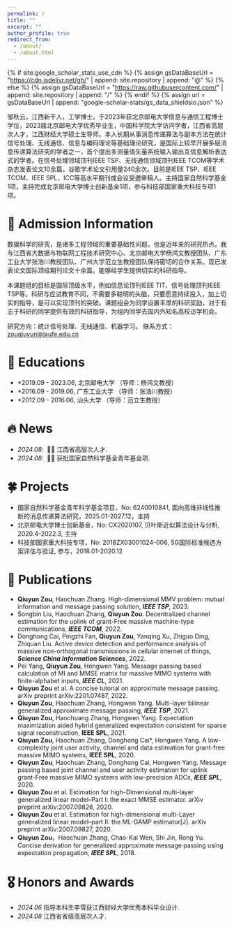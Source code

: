```yaml
---
permalink: /
title: ""
excerpt: ""
author_profile: true
redirect_from: 
  - /about/
  - /about.html
---
```


{% if site.google_scholar_stats_use_cdn %}
{% assign gsDataBaseUrl = "https://cdn.jsdelivr.net/gh/" | append: site.repository | append: "@" %}
{% else %}
{% assign gsDataBaseUrl = "https://raw.githubusercontent.com/" | append: site.repository | append: "/" %}
{% endif %}
{% assign url = gsDataBaseUrl | append: "google-scholar-stats/gs_data_shieldsio.json" %}

<span class='anchor' id='about-me'></span>

邹秋云，江西新干人，工学博士。于2023年获北京邮电大学信息与通信工程博士学位，2023届北京邮电大学优秀毕业生，中国科学院大学访问学者，江西省高层次人才，江西财经大学硕士生导师。本人长期从事消息传递算法与副本方法在统计信号处理、无线通信、信息与编码理论等基础理论研究，是国际上较早开展多层消息传递算法研究的学者之一，首个提出多测量值矢量系统输入输出互信息解析表达式的学者。在信号处理领域顶刊IEEE TSP、无线通信领域顶刊IEEE TCOM等学术杂志发表论文10余篇，谷歌学术论文引用量240余次。目前是IEEE TSP、IEEE TCOM、IEEE SPL、ICC等高水平期刊或会议受邀审稿人。主持国家自然科学基金1项，主持完成北京邮电大学博士创新基金1项，参与科技部国家重大科技专项1项。

# 💬 Admission Information
数据科学的研究，是诸多工程领域的重要基础性问题，也是近年来的研究热点。我与江西省大数据与物联网工程技术研究中心、北京邮电大学杨鸿文教授团队、广东工业大学张浩川教授团队、广州大学范立生教授团队保持密切的合作关系。现已发表论文国际顶级期刊论文十余篇。能够给学生提供切实的科研指导。

本课题组的目标是国际顶级水平，例如信息论顶刊IEEE TIT、信号处理顶刊IEEE TSP等。科研与应试教育不同，不需要多聪明的头脑，只要愿意持续投入，加上切实的指导，是可以实现顶刊的突破。课题组会为同学设置丰厚的科研奖励，对于有志于科研的同学提供有效的科研指导，为组内同学去国内外知名高校访学机会。

研究方向：统计信号处理、无线通信、机器学习。
联系方式：zouqiuyun@jxufe.edu.cn


# 📖 Educations
- *2019.09 - 2023.06,  北京邮电大学  （导师：杨鸿文教授）
- *2016.09 - 2019.06,  广东工业大学  （导师：张浩川教授）
- *2012.09 - 2016.06,  汕头大学      （导师：范立生教授）


# 🔥 News
- *2024.08*: &nbsp;🎉🎉 江西省高层次人才. 
- *2024.08*: &nbsp;🎉🎉 获批国家自然科学基金青年基金项.

# 🍀 Projects
- 国家自然科学基金青年科学基金项目，No: 6240010841, 面向高维非线性推断的消息传递算法研究，2025.01-2027.12，主持
- 北京邮电大学博士创新基金，No: CX2020107, 贝叶斯近似算法设计与分析, 2020.4-2022.3, 主持
- 科技部国家重大科技专项，No: 2018ZX03001024-006, 5G国际标准候选方案评估与验证, 参与，2018.01-2020.12

# 📝 Publications 
- **Qiuyun Zou**, Haochuan Zhang. High-dimensional MMV problem: mutual information and message passing solution, ***IEEE TSP***, 2023.
- Songbin Liu, Haochuan Zhang, **Qiuyun Zou**. Decentralized channel estimation for the uplink of grant-Free massive machine-type communications, ***IEEE TCOM***, 2022.
- Donghong Cai, Pingzhi Fan, **Qiuyun Zou**, Yanqing Xu, Zhiguo Ding, Zhiquan Liu. Active device detection and performance analysis of massive non-orthogonal transmissions in cellular internet of things, ***Science China Information Sciences***, 2022.
- Pei Yang, **Qiuyun Zou**, Hongwen Yang. Message passing based calculation of MI and MMSE matrix for massive MIMO systems with finite-alphabet inputs, ***IEEE CL***, 2021.
- **Qiuyun Zou** et al. A concise tutorial on approximate message passing. arXiv preprint arXiv:2201.07487, 2022.
- **Qiuyun Zou**, Haochuan Zhang, Hongwen Yang. Multi-layer bilinear generalized approximate message passing, ***IEEE TSP***, 2021.
- **Qiuyun Zou**, Haochuang Zhang, Hongwen Yang. Expectation maximization aided hybrid generalized expectation consistent for sparse signal reconstruction, **IEEE SPL**, 2021.
- **Qiuyun Zou**, Haochuan Zhang, Donghong Cai*, Hongwen Yang. A low-complexity joint user activity, channel and data estimation for grant-free massive MIMO systems, **IEEE SPL**, 2020.
- **Qiuyun Zou**, Haochuan Zhang, Donghong Cai, Hongwen Yang. Message passing based joint channel and user activity estimation for uplink grant-Free massive MIMO systems with low-precision ADCs, ***IEEE SPL***, 2020.
- **Qiuyun Zou** et al. Estimation for high-Dimensional multi-layer generalized linear model–Part I: the exact MMSE estimator. arXiv preprint arXiv:2007.09826, 2020.
- **Qiuyun Zou** et al.  Estimation for high-dimensional multi-Layer generalized linear model–part II: the ML-GAMP estimator[J]. arXiv preprint arXiv:2007.09827, 2020.
- **Qiuyun Zou**，Haochuan Zhang, Chao-Kai Wen, Shi Jin, Rong Yu. Concise derivation for generalized approximate message passing using expectation propagation, ***IEEE SPL***, 2018.

# 🎖 Honors and Awards
- *2024.06* 指导本科生李雪获江西财经大学优秀本科毕业设计. 
- *2024.08* 江西省省级高层次人才.


